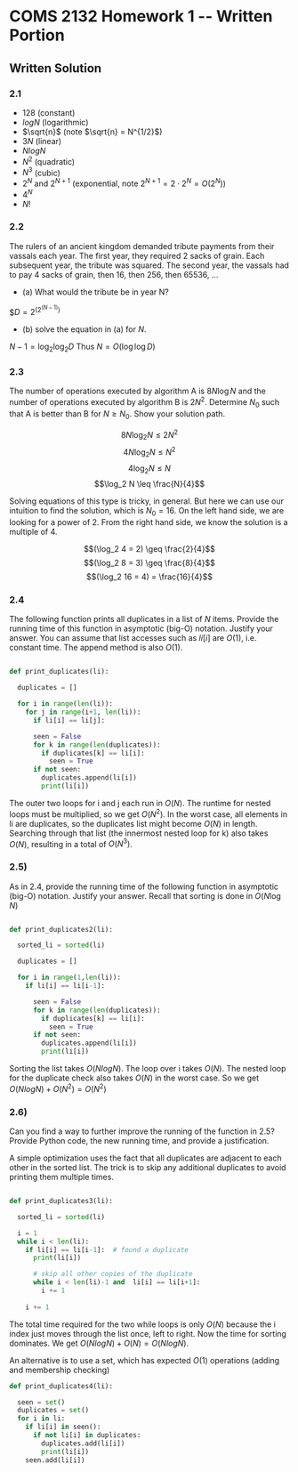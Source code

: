 # COMS 2132 Homework 1 -- Written Portion
## Written Solution

### 2.1

* $128$  (constant)
* $log N$ (logarithmic)
* $\sqrt{n}$  (note $\sqrt{n} = N^{1/2}$)
* $3N$ (linear)
* $N log N$
* $N^2$ (quadratic) 
* $N^3$ (cubic) 
* $2^N$ and $2^{N+1}$ (exponential, note $2^{N+1} = 2\cdot 2^{N} = O(2^N)$) 
* $4^N$
* $N!$

### 2.2

The rulers of an ancient kingdom demanded tribute payments from their vassals each year. The first year, they required 2 sacks of grain. Each subsequent year, the tribute was squared. The second year, the vassals had to pay 4 sacks of grain, then 16, then 256, then 65536, ...

* (a) What would the tribute be in year N?

$$D = 2^(2^{(N-1)})$

* (b) 
solve the equation in (a) for $N$. 

$N - 1 = \log_2 \log_2 D$
Thus
$N =  O( \log \log D)$

### 2.3
The number of operations executed by algorithm A is $8 N \log N$ and the number of operations executed by algorithm B is $2 N^2$. Determine $N_0$ such that A is better than B for $N \geq N_0$. Show your solution path.


$$8N \log_2 N \leq 2 N^2$$
$$4 N\log_2 N \leq  N^2$$ 
$$4 \log_2 N \leq N$$ 
$$\log_2 N \leq \frac{N}{4}$$

Solving equations of this type is tricky, in general. But here we can use our intuition to find the solution, which is $N_0 = 16$. On the left hand side, we are looking for a power of 2. From the right hand side, we know the solution is a multiple of 4. 

$$(\log_2 4  = 2) \geq \frac{2}{4}$$
$$(\log_2 8  = 3) \geq \frac{8}{4}$$
$$(\log_2 16  = 4) = \frac{16}{4}$$



### 2.4
The following function prints all duplicates in a list of $N$ items. Provide the running time of this function in asymptotic (big-O) notation. Justify your answer.
You can assume that list accesses such as $li[i]$ are $O(1)$, i.e. constant time. The append method is also $O(1)$.

```python

def print_duplicates(li):

  duplicates = []

  for i in range(len(li)):
    for j in range(i+1, len(li)):
      if li[i] == li[j]:

      seen = False
      for k in range(len(duplicates)):
        if duplicates[k] == li[i]:
          seen = True
      if not seen:
        duplicates.append(li[i])
        print(li[i])
```


The outer two loops for i and j each run in $O(N)$. The runtime for nested loops must be multiplied, so we get $O(N^2)$. In the worst case, all elements in li are duplicates, so the duplicates list might become $O(N)$ in length. Searching through that list (the innermost nested loop for k) also takes $O(N)$, resulting in a total of $O(N^3)$.

### 2.5)
As in 2.4, provide the running time of the following function in asymptotic (big-O) notation. Justify your answer. Recall that sorting is done in $O(N \log N)$

```python

def print_duplicates2(li):

  sorted_li = sorted(li)

  duplicates = []

  for i in range(1,len(li)):
    if li[i] == li[i-1]:

      seen = False
      for k in range(len(duplicates)):
        if duplicates[k] == li[i]:
          seen = True
      if not seen:
        duplicates.append(li[i])
        print(li[i])
```
Sorting the list takes $O(N log N)$. The loop over i takes $O(N)$. The nested loop for the duplicate check also takes $O(N)$ in the worst case. So we get $O(N log N) + O(N^2) = O(N^2)$ 

 
### 2.6)
Can you find a way to further improve the running of the function in 2.5? Provide Python code, the new running time, and provide a justification.

A simple optimization uses the fact that all duplicates are adjacent to each other in the sorted list. The trick is to skip any additional duplicates to avoid printing them multiple times. 

```python

def print_duplicates3(li):

  sorted_li = sorted(li)

  i = 1
  while i < len(li):
    if li[i] == li[i-1]:  # found a duplicate
      print(li[i])

      # skip all other copies of the duplicate
      while i < len(li)-1 and  li[i] == li[i+1]:
        i += 1
      
    i += 1
```

The total time required for the two while loops is only $O(N)$ because the i index just moves through the list once, left to right. 
Now the time for sorting dominates. We get $O(N log N) + O(N) = O(N log N)$.


An alternative is to use a set, which has expected $O(1)$ operations (adding and membership checking)

```python
def print_duplicates4(li): 

  seen = set()
  duplicates = set()
  for i in li: 
    if li[i] in seen(): 
      if not li[i] in duplicates: 
        duplicates.add(li[i])
        print(li[i])
    seen.add(li[i]) 
```
